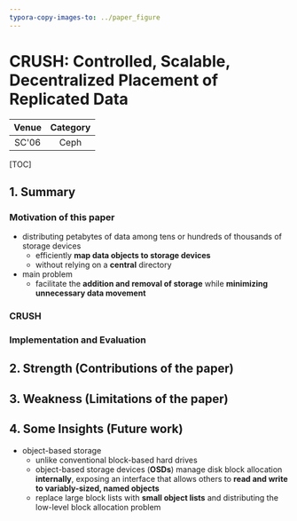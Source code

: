 ```yaml
---
typora-copy-images-to: ../paper_figure
---
```

# CRUSH: Controlled, Scalable, Decentralized Placement of Replicated Data

|           Venue            |       Category       |
| :------------------------: | :------------------: |
| SC'06 | Ceph |
[TOC]

## 1. Summary
### Motivation of this paper

- distributing petabytes of data among tens or hundreds of thousands of storage devices
  - efficiently **map data objects to storage devices**
  - without relying on a **central** directory
- main problem
  - facilitate the **addition and removal of storage** while **minimizing unnecessary data movement**

### CRUSH

### Implementation and Evaluation

## 2. Strength (Contributions of the paper)

## 3. Weakness (Limitations of the paper)

## 4. Some Insights (Future work)

- object-based storage
  - unlike conventional block-based hard drives
  - object-based storage devices (**OSDs**) manage disk block allocation **internally**, exposing an interface that allows others to **read and write to variably-sized, named objects**
  - replace large block lists with **small object lists** and distributing the low-level block allocation problem
